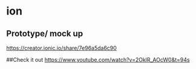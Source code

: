 # ion

## Prototype/ mock up 
https://creator.ionic.io/share/7e96a5da6c90


##Check it out
https://www.youtube.com/watch?v=2OklR_AOcW0&t=94s
